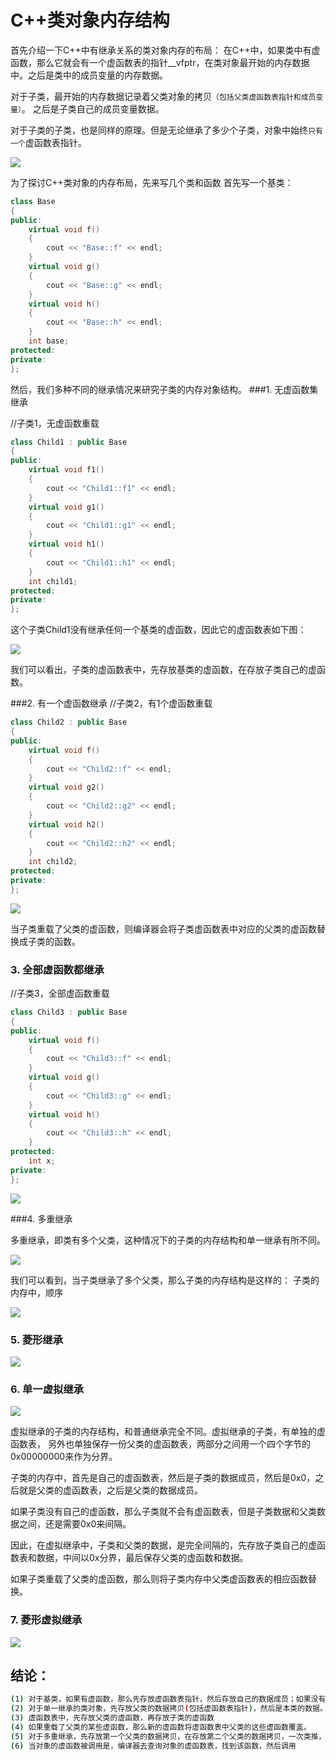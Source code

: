 # C++类对象内存结构


 首先介绍一下C++中有继承关系的类对象内存的布局： 
在C++中，如果类中有虚函数，那么它就会有一个虚函数表的指针__vfptr，在类对象最开始的内存数据中。之后是类中的成员变量的内存数据。 

对于子类，最开始的内存数据记录着父类对象的拷贝`（包括父类虚函数表指针和成员变量）`。 之后是子类自己的成员变量数据。 

对于子类的子类，也是同样的原理。但是无论继承了多少个子类，对象中始终`只有一个`虚函数表指针。 


![](images/clip_image001.gif)

为了探讨C++类对象的内存布局，先来写几个类和函数 
首先写一个基类： 

```cpp
class Base
{
public:
    virtual void f()
    {
        cout << "Base::f" << endl;
    }
    virtual void g()
    {
        cout << "Base::g" << endl;
    }
    virtual void h()
    {
        cout << "Base::h" << endl;
    }
    int base;
protected:
private:
};
```



然后，我们多种不同的继承情况来研究子类的内存对象结构。 
###1. 无虚函数集继承 
 
//子类1，无虚函数重载 

```cpp
class Child1 : public Base
{
public:
    virtual void f1()
    {
        cout << "Child1::f1" << endl;
    }
    virtual void g1()
    {
        cout << "Child1::g1" << endl;
    }
    virtual void h1()
    {
        cout << "Child1::h1" << endl;
    }
    int child1;
protected:
private:
};

```

这个子类Child1没有继承任何一个基类的虚函数，因此它的虚函数表如下图： 


![](images/clip_image002.gif)

我们可以看出，子类的虚函数表中，先存放基类的虚函数，在存放子类自己的虚函数。 
 
###2. 有一个虚函数继承 
//子类2，有1个虚函数重载 


```cpp
class Child2 : public Base
{
public:
    virtual void f()
    {
        cout << "Child2::f" << endl;
    }
    virtual void g2()
    {
        cout << "Child2::g2" << endl;
    }
    virtual void h2()
    {
        cout << "Child2::h2" << endl;
    }
    int child2;
protected:
private:
};

```

![](images/clip_image003.gif)

当子类重载了父类的虚函数，则编译器会将子类虚函数表中对应的父类的虚函数替换成子类的函数。 
### 3. 全部虚函数都继承 
//子类3，全部虚函数重载 

```cpp
class Child3 : public Base
{
public:
    virtual void f()
    {
        cout << "Child3::f" << endl;
    }
    virtual void g()
    {
        cout << "Child3::g" << endl;
    }
    virtual void h()
    {
        cout << "Child3::h" << endl;
    }
protected:
    int x;
private:
};
```

![](images/clip_image004.gif)

###4. 多重继承 

多重继承，即类有多个父类，这种情况下的子类的内存结构和单一继承有所不同。 

![](images/clip_image005.gif)

我们可以看到，当子类继承了多个父类，那么子类的内存结构是这样的： 
子类的内存中，顺序 



![](images/clip_image006.gif)

### 5. 菱形继承 

![](images/clip_image007.gif)

### 6. 单一虚拟继承 

![](images/clip_image008.gif)

虚拟继承的子类的内存结构，和普通继承完全不同。虚拟继承的子类，有单独的虚函数表， 另外也单独保存一份父类的虚函数表，两部分之间用一个四个字节的0x00000000来作为分界。

子类的内存中，首先是自己的虚函数表，然后是子类的数据成员，然后是0x0，之后就是父类的虚函数表，之后是父类的数据成员。 

如果子类没有自己的虚函数，那么子类就不会有虚函数表，但是子类数据和父类数据之间，还是需要0x0来间隔。 

因此，在虚拟继承中，子类和父类的数据，是完全间隔的，先存放子类自己的虚函数表和数据，中间以0x分界，最后保存父类的虚函数和数据。

如果子类重载了父类的虚函数，那么则将子类内存中父类虚函数表的相应函数替换。 


### 7. 菱形虚拟继承 

![](images/clip_image009.gif)


## 结论： 
```sh
(1) 对于基类，如果有虚函数，那么先存放虚函数表指针，然后存放自己的数据成员；如果没有虚函数，那么直接存放数据成员。 
(2) 对于单一继承的类对象，先存放父类的数据拷贝(包括虚函数表指针)，然后是本类的数据。 
(3) 虚函数表中，先存放父类的虚函数，再存放子类的虚函数 
(4) 如果重载了父类的某些虚函数，那么新的虚函数将虚函数表中父类的这些虚函数覆盖。 
(5) 对于多重继承，先存放第一个父类的数据拷贝，在存放第二个父类的数据拷贝，一次类推，最后存放自己的数据成员。其中每一个父类拷贝都包含一个虚函数表指针。如果子类重载了某个父类的某个虚函数，那么该将该父类虚函数表的函数覆盖。另外，子类自己的虚函数，存储于第一个父类的虚函数表后边部分。 
(6) 当对象的虚函数被调用是，编译器去查询对象的虚函数表，找到该函数，然后调用
```
